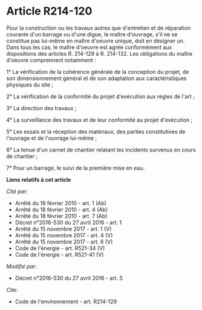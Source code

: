 # Article R214-120

Pour la construction ou les travaux autres que d'entretien et de réparation courante d'un barrage ou d'une digue, le maître
d'ouvrage, s'il ne se constitue pas lui-même en maître d'oeuvre unique, doit en désigner un. Dans tous les cas, le maître
d'oeuvre est agréé conformément aux dispositions des articles R. 214-129 à R. 214-132. Les obligations du maître d'oeuvre
comprennent notamment : 

1° La vérification de la cohérence générale de la conception du projet, de son dimensionnement général et de son adaptation
aux caractéristiques physiques du site ; 

2° La vérification de la conformité du projet d'exécution aux règles de l'art ; 

3° La direction des travaux ; 

4° La surveillance des travaux et de leur conformité au projet d'exécution ; 

5° Les essais et la réception des matériaux, des parties constitutives de l'ouvrage et de l'ouvrage lui-même ; 

6° La tenue d'un carnet de chantier relatant les incidents survenus en cours de chantier ; 

7° Pour un barrage, le suivi de la première mise en eau.

**Liens relatifs à cet article**

_Cité par_:

  - Arrêté du 18 février 2010 - art. 1 (Ab)
  - Arrêté du 18 février 2010 - art. 4 (Ab)
  - Arrêté du 18 février 2010 - art. 7 (Ab)
  - Décret n°2016-530 du 27 avril 2016 - art. 1
  - Arrêté du 15 novembre 2017 - art. 1 (V)
  - Arrêté du 15 novembre 2017 - art. 4 (V)
  - Arrêté du 15 novembre 2017 - art. 6 (V)
  - Code de l'énergie - art. R521-34 (V)
  - Code de l'énergie - art. R521-41 (V)

_Modifié par_:

  - Décret n°2016-530 du 27 avril 2016 - art. 5

_Cite_:

  - Code de l'environnement - art. R214-129
